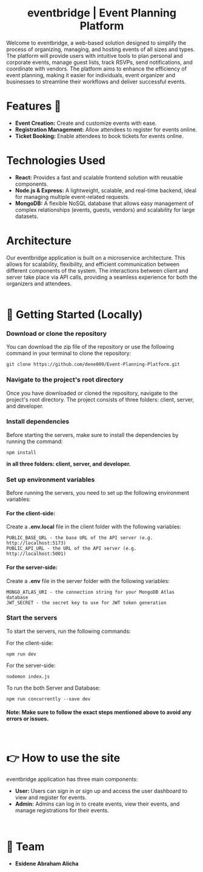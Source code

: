 <h1 align="center"> eventbridge | Event Planning Platform</h1>

Welcome to eventbridge, a web-based solution designed to simplify the process of organizing, managing, and hosting events of all sizes and types. The platform will provide users with intuitive tools to plan personal and corporate events, manage guest lists, track RSVPs, send notifications, and coordinate with vendors. The platform aims to enhance the efficiency of event planning, making it easier for individuals, event organizer and businesses to streamline their workflows and deliver successful events.
<br>

<h1>Features 🎯</h1>
<ul>
<li><strong>Event Creation:</strong> Create and customize events with ease.</li>
<li><strong>Registration Management:</strong> Allow attendees to register for events online.</li>
<li><strong>Ticket Booking:</strong> Enable attendees to book tickets for events online.</li>
</ul>

<h1>Technologies Used</h1>
<ul>
<li><strong>React:</strong> Provides a fast and scalable frontend solution with reusable components.</li>
<li><strong>Node.js & Express:</strong> A lightweight, scalable, and real-time backend, ideal for managing multiple event-related requests.</li>
<li><strong>MongoDB:</strong> A flexible NoSQL database that allows easy management of complex relationships (events, guests, vendors) and scalability for large datasets.</li>
</ul>

<h1>Architecture</h1>
Our eventbridge application is built on a microservice architecture. This allows for scalability, flexibility, and efficient communication between different components of the system. The interactions between client and server take place via API calls, providing a seamless experience for both the organizers and attendees.
<br>
<br>
<h1>🚀 Getting Started (Locally)</h1>

<h3>Download or clone the repository</h3>
<p>You can download the zip file of the repository or use the following command in your terminal to clone the repository:</p>
<pre><code class="language-bash">git clone https://github.com/dene009/Event-Planning-Platform.git</code></pre>
<h3>Navigate to the project's root directory</h3>
<p>Once you have downloaded or cloned the repository, navigate to the project's root directory. The project consists of three folders: client, server, and developer.</p>
<h3>Install dependencies</h3>
<p>Before starting the servers, make sure to install the dependencies by running the command:</p>
<pre><code class="language-bash">npm install</code></pre>
<b>in all three folders: client, server, and developer.</b>
<h3>Set up environment variables</h3>
<p>Before running the servers, you need to set up the following environment variables:</p>
<h4>For the client-side:</h4>
<p>Create a <b>.env.local</b> file in the client folder with the following variables:</p>
<pre><code class="language-php">PUBLIC_BASE_URL - the base URL of the API server (e.g. http://localhost:5173)
PUBLIC_API_URL - the URL of the API server (e.g. http://localhost:5001)</code></pre>
<h4>For the server-side:</h4>
<p>Create a <b>.env</b> file in the server folder with the following variables:</p>
<pre><code class="language-rust">MONGO_ATLAS_URI - the connection string for your MongoDB Atlas database
JWT_SECRET - the secret key to use for JWT token generation</code></pre>
<h3>Start the servers</h3>
<p>To start the servers, run the following commands:</p>
<p>For the client-side:</p>
<pre><code class="language-arduino">npm run dev</code></pre>
<p>For the server-side:</p>
<pre><code>nodemon index.js</code></pre>
<p>To run the both Server and Database:</p>
<pre><code class="language-arduino">npm run concurrently --save dev</code></pre>
<h4>Note: Make sure to follow the exact steps mentioned above to avoid any errors or issues.</h4>
<br>

<h1>👉 How to use the site</h1>
eventbridge application has three main components:

<ul>
  <li><strong>User:</strong> Users can sign in or sign up and access the user dashboard to view and register for events.</li>
  <li><strong>Admin:</strong> Admins can log in to create events, view their events, and manage registrations for their events.</li>
</ul>

<br>
<h1>👥 Team</h1>

<ul>
  <li><strong>Esidene Abraham Alicha</strong>  
  
  </a>
  </li>
</ul>
<br>

